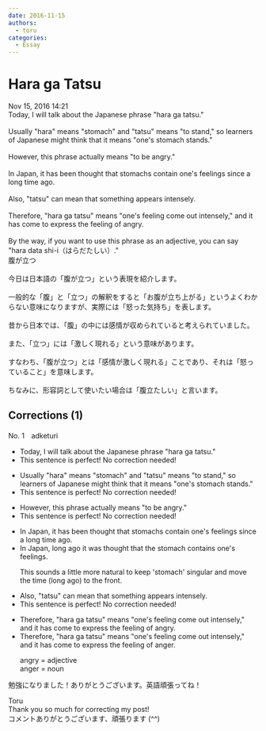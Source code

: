 ```yaml
---
date: 2016-11-15
authors:
  - toru
categories:
  - Essay
---
```


<h1 id="subject_show">Hara ga Tatsu</h1>
<div class="date">Nov 15, 2016 14:21</div>
<div id="post"><div id="body_show_ori">
Today, I will talk about the Japanese phrase "hara ga tatsu."<br/><br/>Usually "hara" means "stomach" and "tatsu" means "to stand," so learners of Japanese might think that it means "one's stomach stands."<br/><br/>However, this phrase actually means "to be angry."<br/><br/>In Japan, it has been thought that stomachs contain one's feelings since a long time ago.<br/><br/>Also, "tatsu" can mean that something appears intensely.<br/><br/>Therefore, "hara ga tatsu" means "one's feeling come out intensely," and it has come to express the feeling of angry.<br/><br/>By the way, if you want to use this phrase as an adjective, you can say "hara data shi-i（はらだたしい）."
</div></div>

<!-- more -->

<div id="post_ja"><div id="body_show_mo">
腹が立つ<br/><br/>今日は日本語の「腹が立つ」という表現を紹介します。<br/><br/>一般的な「腹」と「立つ」の解釈をすると「お腹が立ち上がる」というよくわからない意味になりますが、実際には「怒った気持ち」を表します。<br/><br/>昔から日本では、「腹」の中には感情が収められていると考えられていました。<br/><br/>また、「立つ」には「激しく現れる」という意味があります。<br/><br/>すなわち、「腹が立つ」とは「感情が激しく現れる」ことであり、それは「怒っていること」を意味します。 <br/><br/>ちなみに、形容詞として使いたい場合は「腹立たしい」と言います。
</div></div>

## Corrections (1)
<div id="block"><div class="first_name"> No. 1　<span class="just_name">adketuri</span></div><div id="block2">
<ul class="correction_field">
<li class="incorrect">Today, I will talk about the Japanese phrase "hara ga tatsu."</li>
<li class="corrected perfect">This sentence is perfect! No correction needed!</li>
</ul>
<ul class="correction_field">
<li class="incorrect">Usually "hara" means "stomach" and "tatsu" means "to stand," so learners of Japanese might think that it means "one's stomach stands."</li>
<li class="corrected perfect">This sentence is perfect! No correction needed!</li>
</ul>
<ul class="correction_field">
<li class="incorrect">However, this phrase actually means "to be angry."</li>
<li class="corrected perfect">This sentence is perfect! No correction needed!</li>
</ul>
<ul class="correction_field">
<li class="incorrect">In Japan, it has been thought that stomachs contain one's feelings since a long time ago.</li>
<li class="corrected correct">
In Japan, long ago it was thought that the stomach contains one's feelings.
<p class="correction_comment">This sounds a little more natural to keep 'stomach' singular and move the time (long ago) to the front.</p>
</li>
</ul>
<ul class="correction_field">
<li class="incorrect">Also, "tatsu" can mean that something appears intensely.</li>
<li class="corrected perfect">This sentence is perfect! No correction needed!</li>
</ul>
<ul class="correction_field">
<li class="incorrect">Therefore, "hara ga tatsu" means "one's feeling come out intensely," and it has come to express the feeling of angry.</li>
<li class="corrected correct">
Therefore, "hara ga tatsu" means "one's feeling come out intensely," and it has come to express the feeling of anger.
<p class="correction_comment">angry = adjective<br/>anger = noun</p>
</li>
</ul>
<p class="comment_small">
 勉強になりました！ありがとうございます。英語頑張ってね！
</p>

</div><div class="name"><span class="just_name">Toru</span><br>
Thank you so much for correcting my post!<br/>コメントありがとうございます、頑張ります (^^)
</div>
</div>
